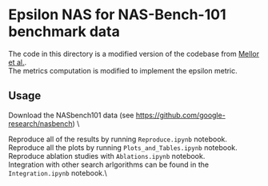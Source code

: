 # Epsilon NAS for NAS-Bench-101 benchmark data

The code in this directory is a modified version of the codebase from [Mellor et al.](https://arxiv.org/abs/2006.04647).\
The metrics computation is modified to implement the epsilon metric.

## Usage 

Download the NASbench101 data (see https://github.com/google-research/nasbench) \

Reproduce all of the results by running `Reproduce.ipynb` notebook.\
Reproduce all the plots by running `Plots_and_Tables.ipynb` notebook.\
Reproduce ablation studies with `Ablations.ipynb` notebook.\
Integration with other search arlgorithms can be found in the `Integration.ipynb` notebook.\
